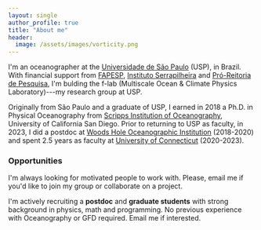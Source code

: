 ```yaml
---
layout: single
author_profile: true
title: "About me"
header:
  image: /assets/images/vorticity.png
---
```


I'm an oceanographer at the [Universidade  de São Paulo](https://www5.usp.br) (USP), in Brazil. With financial support from [FAPESP](https://fapesp.br/en), [Instituto Serrapilheira](https://serrapilheira.org/en/) and [Pró-Reitoria de Pesquisa](https://sites.usp.br/prp/), I'm bulding the f-lab (Multiscale Ocean & Climate Physics Laboratory)---my research group at USP.

Originally from São Paulo and a graduate of USP, I earned in 2018 a Ph.D. in Physical Oceanography from [Scripps Institution of Oceanography](https://scripps.ucsd.edu), University of California San Diego. Prior to returning to USP as faculty, in 2023, I did a postdoc at [Woods Hole Oceanographic Institution](https://www.whoi.edu) (2018-2020) and spent 2.5 years as faculty at [University of Connecticut](https://www.uconn.edu) (2020-2023).

### Opportunities

I'm always looking for motivated people to work with. Please, email me if you'd like to join my group or collaborate on a project.

I'm actively recruiting a **postdoc** and **graduate students** with strong background in physics, math and programming. No previous experience with Oceanography or GFD required. Email me if interested.

<!-- ### Useful reading 

#### Short pieces
- [Waiting for the motivation fairy](https://www.nature.com/articles/nj7341-127a), *Nature*
- [Elements of style](https://www.nature.com/articles/nphys724),  *Nature Physics*

#### Long pieces
- [Is email making professors stupid?](https://www.chronicle.com/article/is-email-making-professors-stupid/), Cal Newport, *The Chronicle of Higher Education*
- [The question we've stopped asking about teen-agers and social media](https://www.newyorker.com/culture/office-space/the-question-weve-stopped-asking-about-teen-agers-and-social-media), Cal Newport, *The New Yorker*

#### Advisory

I also recommend you read the US Surgeon General Advisory on [*Social Media and Youth Mental Health*](https://www.hhs.gov/sites/default/files/sg-youth-mental-health-social-media-advisory.pdf). -->

